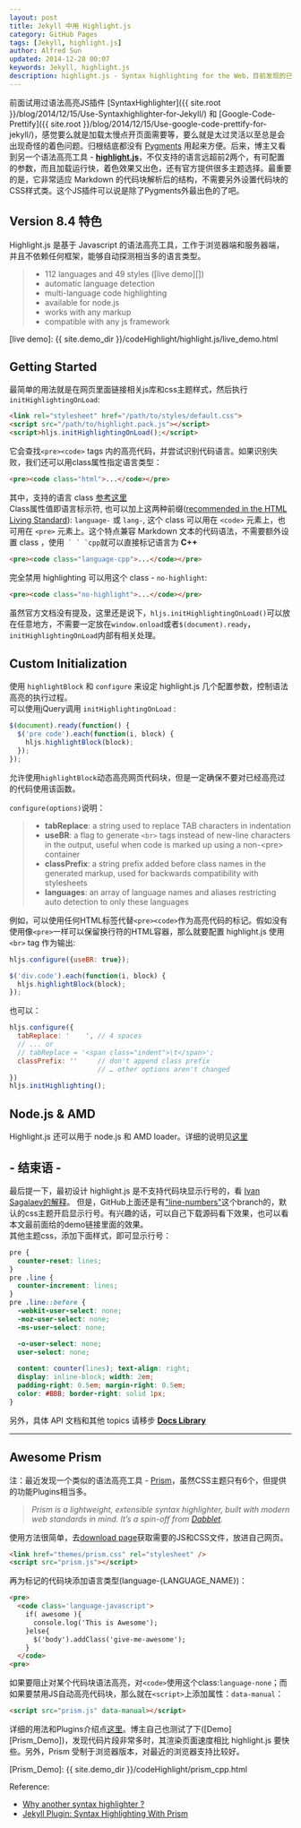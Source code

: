 ```yaml
---
layout: post
title: Jekyll 中用 Highlight.js
category: GitHub Pages
tags: [Jekyll, highlight.js]
author: Alfred Sun
updated: 2014-12-28 00:07
keywords: Jekyll, highlight.js
description: highlight.js - Syntax highlighting for the Web，目前发现的已知兼容 Markdown 最出色的语法高亮Javascript插件。
---
```


前面试用过语法高亮JS插件 [SyntaxHighlighter]({{ site.root }}/blog/2014/12/15/Use-Syntaxhighlighter-for-Jekyll/) 和 [Google-Code-Prettify]({{ site.root }}/blog/2014/12/15/Use-google-code-prettify-for-jekyll/)，感觉要么就是加载太慢点开页面需要等，要么就是太过灵活以至总是会出现奇怪的着色问题。归根结底都没有 [Pygments](http://pygments.org) 用起来方便。后来，博主又看到另一个语法高亮工具 - **[highlight.js](https://highlightjs.org/ "Syntax highlighting for the Web")**，不仅支持的语言远超前2两个，有可配置的参数，而且加载运行快，着色效果又出色，还有官方提供很多主题选择。最重要的是，它非常适应 Markdown 的代码块解析后的结构，不需要另外设置代码块的CSS样式类。这个JS插件可以说是除了Pygments外最出色的了吧。


## Version 8.4 特色

Highlight.js 是基于 Javascript 的语法高亮工具，工作于浏览器端和服务器端，并且不依赖任何框架，能够自动探测相当多的语言类型。

> - 112 languages and 49 styles ([live demo][])
> - automatic language detection
> - multi-language code highlighting
> - available for node.js
> - works with any markup
> - compatible with any js framework

[live demo]: {{ site.demo_dir }}/codeHighlight/highlight.js/live_demo.html

<!--more-->


## Getting Started

最简单的用法就是在网页里面链接相关js库和css主题样式，然后执行 `initHighlightingOnLoad`:

```html
<link rel="stylesheet" href="/path/to/styles/default.css">
<script src="/path/to/highlight.pack.js"></script>
<script>hljs.initHighlightingOnLoad();</script>
```

它会查找`<pre><code>` tags 内的高亮代码，并尝试识别代码语言。如果识别失败，我们还可以用class属性指定语言类型：

```html
<pre><code class="html">...</code></pre>
```

其中，支持的语言 class [参考这里](http://highlightjs.readthedocs.org/en/latest/css-classes-reference.html "CSS classes reference")   
Class属性值即语言标示符, 也可以加上这两种前缀([recommended in the HTML Living Standard][HTML5]): `language-` 或 `lang-`, 这个 class 可以用在 `<code>` 元素上，也可用在 `<pre>` 元素上。这个特点兼容 Markdown 文本的代码语法，不需要额外设置 class ，使用`` ` ` `cpp``就可以直接标记语言为 **C++**

[HTML5]: http://www.whatwg.org/specs/web-apps/current-work/multipage/text-level-semantics.html#the-code-element

```html
<pre><code class="language-cpp">...</code></pre>
```

完全禁用 highlighting 可以用这个 class - `no-highlight`:

```html
<pre><code class="no-highlight">...</code></pre>
```

虽然官方文档没有提及，这里还是说下，`hljs.initHighlightingOnLoad()`可以放在任意地方，不需要一定放在`window.onload`或者`$(document).ready`，`initHighlightingOnLoad`内部有相关处理。


## Custom Initialization

使用 `highlightBlock` 和 `configure` 来设定 highlight.js 几个配置参数，控制语法高亮的执行过程。   
可以使用jQuery调用 `initHighlightingOnLoad` :

```js
$(document).ready(function() {
  $('pre code').each(function(i, block) {
    hljs.highlightBlock(block);
  });
});
```

允许使用`highlightBlock`动态高亮网页代码块，但是一定确保不要对已经高亮过的代码使用该函数。

`configure(options)`说明：

> - **tabReplace**: a string used to replace TAB characters in indentation
> - **useBR**: a flag to generate `<br>` tags instead of new-line characters in the output, useful when code is marked up using a non-&lt;pre&gt; container
> - **classPrefix**: a string prefix added before class names in the generated markup, used for backwards compatibility with stylesheets
> - **languages**: an array of language names and aliases restricting auto detection to only these languages

例如，可以使用任何HTML标签代替`<pre><code>`作为高亮代码的标记。假如没有使用像`<pre>`一样可以保留换行符的HTML容器，那么就要配置 highlight.js 使用 `<br>` tag 作为输出:

```js
hljs.configure({useBR: true});

$('div.code').each(function(i, block) {
  hljs.highlightBlock(block);
});
```

也可以：

```js
hljs.configure({
  tabReplace: '    ', // 4 spaces
  // ... or
  // tabReplace = '<span class="indent">\t</span>';
  classPrefix: ''     // don't append class prefix
                      // … other options aren't changed
})
hljs.initHighlighting();
```

## Node.js & AMD

Highlight.js 还可以用于 node.js 和 AMD loader。详细的说明见[这里](https://github.com/isagalaev/highlight.js/tree/jade)


## \- 结束语 \-

最后提一下，最初设计 highlight.js 是不支持代码块显示行号的，看 [Ivan Sagalaev的解释](http://highlightjs.readthedocs.org/en/latest/line-numbers.html "Line numbers - 'Evil'")。
但是，GitHub上面还是有["line-numbers"][]这个branch的，默认的css主题开启显示行号。有兴趣的话，可以自己下载源码看下效果，也可以看本文最前面给的demo链接里面的效果。   
其他主题css，添加下面样式，即可显示行号：

```css
pre {
  counter-reset: lines;
}
pre .line {
  counter-increment: lines;
}
pre .line::before {
  -webkit-user-select: none;
  -moz-user-select: none;
  -ms-user-select: none;

  -o-user-select: none;
  user-select: none;
  
  content: counter(lines); text-align: right;
  display: inline-block; width: 2em;
  padding-right: 0.5em; margin-right: 0.5em;
  color: #BBB; border-right: solid 1px;
}
```

["line-numbers"]: https://github.com/isagalaev/highlight.js/tree/line-numbers

另外，具体 API 文档和其他 topics 请移步 [**Docs Library**](http://highlightjs.readthedocs.org "highlight.js developer documentation")

- - - - - -

## Awesome Prism

注：最近发现一个类似的语法高亮工具 - [Prism][]，虽然CSS主题只有6个，但提供的功能Plugins相当多。

> _Prism is a lightweight, extensible syntax highlighter, built with modern web standards in mind. It’s a spin-off from [Dabblet][]._

使用方法很简单，去[download page][]获取需要的JS和CSS文件，放进自己网页。

```html
<link href="themes/prism.css" rel="stylesheet" />
<script src="prism.js"></script>
```

再为标记的代码块添加语言类型(language-{LANGUAGE_NAME})：

```html
<pre>
  <code class='language-javascript'>
    if( awesome ){
      console.log('This is Awesome');
    }else{
      $('body').addClass('give-me-awesome');
    }
  </code>
<pre>
```

如果要阻止对某个代码块语法高亮，对`<code>`使用这个class:`language-none`；而如果要禁用JS自动高亮代码块，那么就在`<script>`上添加属性：`data-manual`：

```html
<script src="prism.js" data-manual></script>
```

详细的用法和Plugins介绍点[这里](http://prismjs.com/#basic-usage)。博主自己也测试了下([Demo][Prism_Demo])，发现代码片段非常多时，其渲染页面速度相比 highlight.js 要快些。另外，Prism 受制于浏览器版本，对最近的浏览器支持比较好。

[Prism]: http://prismjs.com
[Dabblet]: http://dabblet.com
[download page]: http://prismjs.com/download.html
[Prism_Demo]: {{ site.demo_dir }}/codeHighlight/prism_cpp.html

Reference:

- [Why another syntax highlighter ?](http://lea.verou.me/2012/07/introducing-prism-an-awesome-new-syntax-highlighter/#more-1841 "Introducing Prism: An awesome new syntax highlighter")
- [Jekyll Plugin: Syntax Highlighting With Prism](http://gmurphey.com/2012/08/09/jekyll-plugin-syntax-highlighting-with-prism.html "Jekyll: Replacing Pygments Highlighting With Prism.js")
